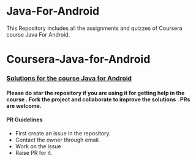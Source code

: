 # Java-For-Android
This Repository includes all the assignments and quizzes of Coursera course Java For Android.

# Coursera-Java-for-Android
### [Solutions for the course Java for Android](https://www.coursera.org/learn/java-for-android/)
#### Please do star the repository if you are using it for getting help in the course . Fork the project and collaborate to improve the solutions . PRs are welcome.
#### PR Guidelines
* First create an issue in the repository.
* Contact the owner through email.
* Work on the issue
* Raise PR for it.
